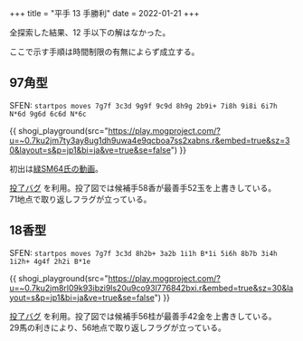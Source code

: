 +++
title = "平手 13 手勝利"
date = 2022-01-21
+++

全探索した結果、12 手以下の解はなかった。

ここで示す手順は時間制限の有無によらず成立する。


## 97角型

SFEN: `startpos moves 7g7f 3c3d 9g9f 9c9d 8h9g 2b9i+ 7i8h 9i8i 6i7h N*6d 9g6d 6c6d N*6c`

{{ shogi_playground(src="https://play.mogproject.com/?u=~0.7ku2jm7ty3ay8ug1dh9uwa4e9qcboa7ss2xabns.r&embed=true&sz=30&layout=s&p=jp1&bi=ja&ve=true&se=false") }}

初出は[緑SM64氏の動画](https://www.nicovideo.jp/watch/sm39739725)。

[投了バグ](@/bug/index.md#resign) を利用。投了図では候補手58香が最善手52玉を上書きしている。  
71地点で取り返しフラグが立っている。


## 18香型

SFEN: `startpos moves 7g7f 3c3d 8h2b+ 3a2b 1i1h B*1i 5i6h 8b7b 3i4h 1i2h+ 4g4f 2h2i B*1e`

{{ shogi_playground(src="https://play.mogproject.com/?u=~0.7ku2jm8rl09k93ibzi9ls20u9co93l776842bxi.r&embed=true&sz=30&layout=s&p=jp1&bi=ja&ve=true&se=false") }}

[投了バグ](@/bug/index.md#resign) を利用。投了図では候補手56桂が最善手42金を上書きしている。  
29馬の利きにより、56地点で取り返しフラグが立っている。
